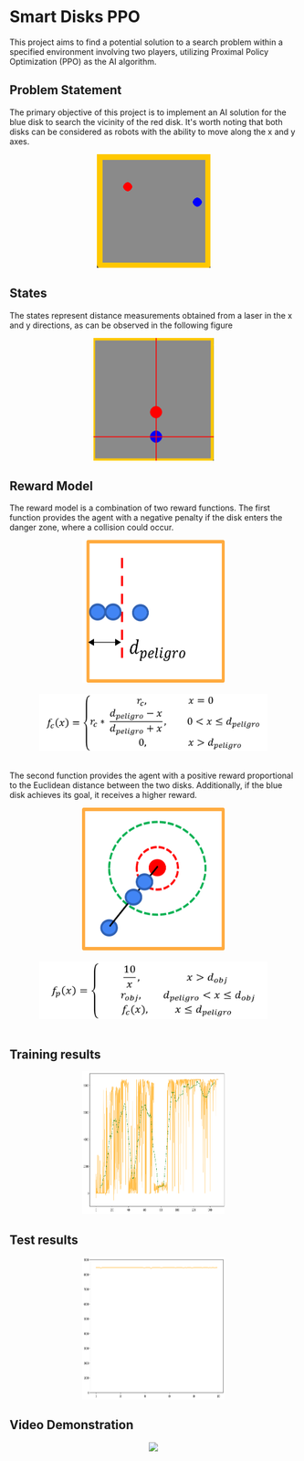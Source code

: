 # Smart Disks PPO
This project aims to find a potential solution to a search problem within a specified environment involving two players, utilizing Proximal Policy Optimization (PPO) as the AI algorithm.

## Problem Statement

The primary objective of this project is to implement an AI solution for the blue disk to search the vicinity of the red disk. It's worth noting that both disks can be considered as robots with the ability to move along the x and y axes.

<div align="center">
  <img src="https://raw.githubusercontent.com/EnriqManComp/smart-disks-PPO/master/result%20images/game%20environment.png" />
</div>

## States

The states represent distance measurements obtained from a laser in the x and y directions, as can be observed in the following figure

<div align="center">
  <img src="https://raw.githubusercontent.com/EnriqManComp/smart-disks-PPO/master/result%20images/laser.png" />
</div>

## Reward Model

The reward model is a combination of two reward functions. The first function provides the agent with a negative penalty if the disk enters the danger zone, where a collision could occur.

<div align="center">
  <img src="https://raw.githubusercontent.com/EnriqManComp/smart-disks-PPO/master/result%20images/fc_image.png" width="250px" height="250px" />
</div>

<br />
<div align="center">
  <img src="https://raw.githubusercontent.com/EnriqManComp/smart-disks-PPO/master/result%20images/fc_eq.png" width="400px" height="100px" />
</div>
<br />

The second function provides the agent with a positive reward proportional to the Euclidean distance between the two disks. Additionally, if the blue disk achieves its goal, it receives a higher reward.

<div align="center">
  <img src="https://raw.githubusercontent.com/EnriqManComp/smart-disks-PPO/master/result%20images/fp_image.png" width="250px" height="250px" />
</div>

<br />
<div align="center">
  <img src="https://raw.githubusercontent.com/EnriqManComp/smart-disks-PPO/master/result%20images/fp_eq.png" width="400px" height="100px" />
</div>
<br />

## Training results

<div align="center">
  <img src="https://raw.githubusercontent.com/EnriqManComp/smart-disks-PPO/master/result%20images/train_results.png" width="250px" height="250px" />
</div>

## Test results

<div align="center">
  <img src="https://raw.githubusercontent.com/EnriqManComp/smart-disks-PPO/master/result%20images/test%20results.png" width="250px" height="250px" />
</div>

## Video Demonstration

<div align="center">
  <img src="https://raw.githubusercontent.com/EnriqManComp/smart-disks-PPO/master/result%20images/smart-disk-PPO.gif" />
</div>

